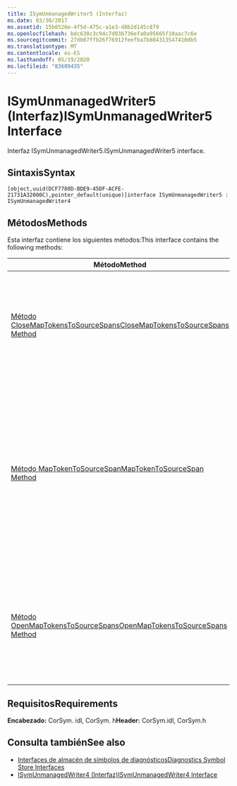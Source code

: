 ```yaml
---
title: ISymUnmanagedWriter5 (Interfaz)
ms.date: 03/30/2017
ms.assetid: 15b8526e-4f5d-475c-a1e3-d8b2d145c879
ms.openlocfilehash: bdc630c3c94c7d03b736efa0a95665f10aac7c6e
ms.sourcegitcommit: 27db07ffb26f76912feefba7b884313547410db5
ms.translationtype: MT
ms.contentlocale: es-ES
ms.lasthandoff: 05/19/2020
ms.locfileid: "83609435"
---
```

# <a name="isymunmanagedwriter5-interface"></a><span data-ttu-id="eacbd-102">ISymUnmanagedWriter5 (Interfaz)</span><span class="sxs-lookup"><span data-stu-id="eacbd-102">ISymUnmanagedWriter5 Interface</span></span>
<span data-ttu-id="eacbd-103">Interfaz ISymUnmanagedWriter5.</span><span class="sxs-lookup"><span data-stu-id="eacbd-103">ISymUnmanagedWriter5 interface.</span></span>  
  
## <a name="syntax"></a><span data-ttu-id="eacbd-104">Sintaxis</span><span class="sxs-lookup"><span data-stu-id="eacbd-104">Syntax</span></span>  
  
```idl  
[object,uuid(DCF7780D-BDE9-45DF-ACFE-21731A32000C),pointer_default(unique)]interface ISymUnmanagedWriter5 : ISymUnmanagedWriter4  
```  
  
## <a name="methods"></a><span data-ttu-id="eacbd-105">Métodos</span><span class="sxs-lookup"><span data-stu-id="eacbd-105">Methods</span></span>  
 <span data-ttu-id="eacbd-106">Esta interfaz contiene los siguientes métodos:</span><span class="sxs-lookup"><span data-stu-id="eacbd-106">This interface contains the following methods:</span></span>  
  
|<span data-ttu-id="eacbd-107">Método</span><span class="sxs-lookup"><span data-stu-id="eacbd-107">Method</span></span>|<span data-ttu-id="eacbd-108">Descripción</span><span class="sxs-lookup"><span data-stu-id="eacbd-108">Description</span></span>|  
|------------|-----------------|  
|[<span data-ttu-id="eacbd-109">Método CloseMapTokensToSourceSpans</span><span class="sxs-lookup"><span data-stu-id="eacbd-109">CloseMapTokensToSourceSpans Method</span></span>](isymunmanagedwriter5-closemaptokenstosourcespans-method.md)|<span data-ttu-id="eacbd-110">Cierre la sección datos personalizados especiales para obtener información sobre la asignación de intervalos de token a origen.</span><span class="sxs-lookup"><span data-stu-id="eacbd-110">Close the special custom data section for token-to- source span mapping information.</span></span> <span data-ttu-id="eacbd-111">Una vez cerrado, no se puede agregar más información de asignación.</span><span class="sxs-lookup"><span data-stu-id="eacbd-111">After it is closed, no more mapping information can be added.</span></span>|  
|[<span data-ttu-id="eacbd-112">Método MapTokenToSourceSpan</span><span class="sxs-lookup"><span data-stu-id="eacbd-112">MapTokenToSourceSpan Method</span></span>](../../../../docs/framework/unmanaged-api/diagnostics/isymunmanagedwriter5-maptokentosourcespan-method.md)|<span data-ttu-id="eacbd-113">Asigna el token de metadatos especificado al intervalo de la línea de código fuente especificado en el archivo de código fuente especificado.</span><span class="sxs-lookup"><span data-stu-id="eacbd-113">Maps the given metadata token to the given source line span in the specified source file.</span></span><br /><br /> <span data-ttu-id="eacbd-114">Se debe llamar entre las llamadas al [método openmaptokenstosourcespans (](../../../../docs/framework/unmanaged-api/diagnostics/isymunmanagedwriter5-openmaptokenstosourcespans-method.md) y al [método closemaptokenstosourcespans (](isymunmanagedwriter5-closemaptokenstosourcespans-method.md).</span><span class="sxs-lookup"><span data-stu-id="eacbd-114">Must be called between calls to [OpenMapTokensToSourceSpans Method](../../../../docs/framework/unmanaged-api/diagnostics/isymunmanagedwriter5-openmaptokenstosourcespans-method.md) and [CloseMapTokensToSourceSpans Method](isymunmanagedwriter5-closemaptokenstosourcespans-method.md).</span></span>|  
|[<span data-ttu-id="eacbd-115">Método OpenMapTokensToSourceSpans</span><span class="sxs-lookup"><span data-stu-id="eacbd-115">OpenMapTokensToSourceSpans Method</span></span>](isymunmanagedwriter5-openmaptokenstosourcespans-method.md)|<span data-ttu-id="eacbd-116">Abra una sección especial de datos personalizados para emitir información de asignación de intervalos de token a origen en.</span><span class="sxs-lookup"><span data-stu-id="eacbd-116">Open a special custom data section to emit token-to- source span mapping information into.</span></span> <span data-ttu-id="eacbd-117">Abrir esta sección cuando un método ya está abierto, o viceversa, es un error.</span><span class="sxs-lookup"><span data-stu-id="eacbd-117">Opening this section when a method is already open, or vice versa, is an error.</span></span>|  
  
## <a name="requirements"></a><span data-ttu-id="eacbd-118">Requisitos</span><span class="sxs-lookup"><span data-stu-id="eacbd-118">Requirements</span></span>  
 <span data-ttu-id="eacbd-119">**Encabezado:** CorSym. idl, CorSym. h</span><span class="sxs-lookup"><span data-stu-id="eacbd-119">**Header:** CorSym.idl, CorSym.h</span></span>  
  
## <a name="see-also"></a><span data-ttu-id="eacbd-120">Consulta también</span><span class="sxs-lookup"><span data-stu-id="eacbd-120">See also</span></span>

- [<span data-ttu-id="eacbd-121">Interfaces de almacén de símbolos de diagnósticos</span><span class="sxs-lookup"><span data-stu-id="eacbd-121">Diagnostics Symbol Store Interfaces</span></span>](diagnostics-symbol-store-interfaces.md)
- [<span data-ttu-id="eacbd-122">ISymUnmanagedWriter4 (Interfaz)</span><span class="sxs-lookup"><span data-stu-id="eacbd-122">ISymUnmanagedWriter4 Interface</span></span>](isymunmanagedwriter4-interface.md)
